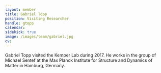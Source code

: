 ```yaml
---
layout: member
title: Gabriel Topp
position: Visiting Researcher
handle: gtopp
calendar:
sidekick: true
image: /images/team/gabriel.jpg
cv:
---
```


Gabriel Topp visited the Kemper Lab during 2017.  He works in the group of Michael Sentef at the Max Planck Institute
for Structure and Dynamics of Matter in Hamburg, Germany.
